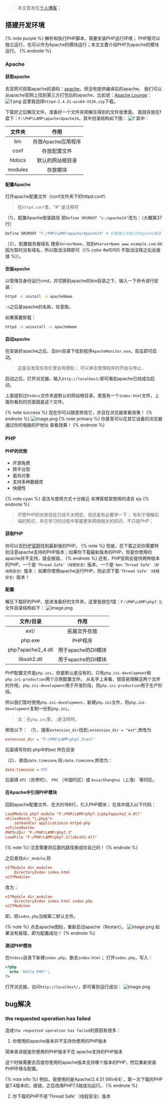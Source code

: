 > 本文首发在[个人博客](https://kartjim.top/delicate)；


## 搭建开发环境

{% note purple %}
解析和执行PHP脚本，需要安装PHP运行环境；
PHP既可以独立运行，也可以作为Apache的模块运行；本文主要介绍PHP为apache的模块运行。
{% endnote %}

<!--more-->

### Apache

#### 获取apache

去官网可获取apache的源码：[apache](https://httpd.apache.org/)，但没有提供编译后的apache。
我们可以从apache官网上找到第三方打包后的apache，比如说：[Apache Lounge](https://www.apachelounge.com/)：
![1.png](https://i.loli.net/2021/11/26/ryjfbPYU1l4SEmv.png)
这里我选择`httpd-2.4.51-win64-VS16.zip`下载。

下载好之后解压文件，准备好一个文件夹把解压得到的文件放里面。
我就存放在f盘下：`F:\PHP\LAMP\apache\Apache24`，其中目录结构如下图：
![f](https://i.loli.net/2021/11/26/MfbIwcVlma5o3Ng.png)
其中：

| 文件夹 | 作用 |
|:-----------:|:-----------:|
| bin | 存放Apache应用程序 |
| conf | 存放配置文件 |
| htdocs | 默认的网站根目录 |
| modules | 存放模块 |

#### 配置Apache

打开apache配置文件（conf文件夹下的httpd.conf）

> 在`httpd.conf`里，"#" 是注释符

（1）、配置Apache安装路径
把`Define SRVROOT "c:/apache24"`改为：（大概第37行）

```python
Define SRVROOT "F:/PHP/LAMP/apache/Apache24" # 后面填上你自己的apache路径！
```

（2）、配置服务器域名
搜索`ServerName`，找到`#ServerName www.example.com:80`
因为暂时没有域名，所以取消注释即可（{% color #ef0105 不取消注释之后会报错 %}）。

#### 安装apache

以管理员身份运行cmd，并切换到apache的bin目录之下，输入一下命令进行安装：

```bash
httpd -k install -n apacheName
```

`-n`之后是apache的名称，任意取。

如果需要卸载：

```bash
httpd -k uninstall -n apacheName
```

#### 启动apache

在安装好apache之后，去bin目录下找到程序`ApacheMonitor.exe`，双击即可启动。

> 这是会发现任务栏里会有图标；
> 可以单击管理程序的开始与停止。

启动之后，打开浏览器，输入`http://localhost/`即可看到apache已经成功启动。

上面提到过`htdocs`文件夹是默认的网站根目录，里面有一个`index.html`文件，上面你看到的页面就是这个文件。

{% note success %}
现在你可以随意修改它，并且在浏览器查看效果！
{% endnote %}
![image.png](https://i.loli.net/2021/11/26/N5nAfeTLpOPd3iB.png)
{% note primary %}
你甚至可以在其它设备的浏览器 通过你的电脑的IP地址 查看效果！
{% endnote %}

### PHP

#### PHP的优势

- 开源免费
- 跨平台型
- 面向对象
- 支持多种数据库
- 快捷性

{% note cyan %}
语法与使用方式十分接近 本博客框架使用的语言 ejs
{% endnote %}

> 尽管PHP的优势现在已经不太明显，但还是有必要学一下；
> 有利于理解后端的知识，并在学习的过程中掌握更多网络相关的知识，不只是PHP；

#### 获取PHP

你可以去[PHP官网](https://www.php.net/)找到最新版的PHP。
{% note %}
但是，在下载之前你需要特别注意apache支持的PHP版本；如果你下载最新版本的PHP，但是你使用的apache并不支持，就会报错。
{% endnote %}
还有，PHP官网会提供两种版本的PHP，一个是`'Thread Safe'（线程安全）`版本，一个是`'Non Thread Safe'（非线程安全）`版本；
如果你使用apache运行PHP，则必须下载`'Thread Safe'（线程安全）`版本！

#### 配置

解压下载好的PHP，放进准备好的文件夹，这里我放在f盘：`F:\PHP\LAMP\php7.3`;文件目录结构如下：
![image.png](https://i.loli.net/2021/11/26/gumVS3yGfpFZjX1.png)

|文件/目录|作用|
|:---:|:---:|
|ext/|拓展文件存放|
|php.exe|PHP程序|
|php7apache2_4.dll|用于apache的Dll模块|
|libssh2.dll|用于apache的Dll模块|

PHP配置文件是`php.ini`，但是默认是没有的，只有`php.ini-development`和`php.ini-production`两个示例配置文件。
从名字上来看，很容易理解这两个文件的作用，`php.ini-development`用于开发阶段，而`php.ini-production`用于生产阶段。

所以我们暂时使用`php.ini-development`，新建`php.ini`文件，将`php.ini-development`复制一份到`php.ini`。

> 注：在`php.ini`里，`;`是注释符。

修改以下：
（1）、搜索`extension_dir`找到`;extension_dir = "ext"`,修改为

```ini
extension_dir = "F:\PHP\LAMP\php7.3\ext" 
```
后面填写你的 php中的ext 所在目录

（2）、查找`date.timezone`,将`;date.timezone`,修改为：

```ini
date.timezone = UTC
```
后面填 `UTC`（世界时）、 `PRC` （中国时区）或 `Asia/Shanghai`（上海） 等时区。

#### 在Apache中引用PHP模块

回到apache配置文件，在大约186行，引入PHP模块；
在其中插入以下代码：

```conf
LoadModule php7_module "F:/PHP/LAMP/php7.3/php7apache2_4.dll"
<FilesMatch "\.php$">
    setHandler application/x-httpd-php
</FilesMatch>
PHPIniDir "F:/PHP/LAMP/php7.3"
LoadFile "F:/PHP/LAMP/php7.3/libssh2.dll"
```

{% note %}
注意需要将后面的路径换成你自己的！
{% endnote %}

之后查找`dir_module`,将

```conf
<IfModule dir_module>
    DirectoryIndex index.html
</IfModule>
```

改为：

```conf
<IfModule dir_module>
    DirectoryIndex index.html index.php
</IfModule>
```

即，把`index.php`当做第二默认文件。

{% note %}
点击apache图标，重新启动apache（Restart）。
![image.png](https://i.loli.net/2021/11/26/yELObGFx1twVn5S.png)
如果没有报错，即为配置成功！
{% endnote %}

#### 测试PHP模块

在`htdocs`目录下新建`index.php`，删去`index.html`；
打开`index.php`，写入：

```php
<?php
  echo 'Hello PHP!';
?>
```

打开浏览器，访问`http://localhost/`，即可看到运行成功：
![image.png](https://i.loli.net/2021/11/26/VDUcdplnmg3vJSN.png)

## bug解决

### the requested operation has failed

造成`the requested operation has failed`的原因有很多：

1. 你使用的apache版本并不支持你使用的PHP版本

简单来讲就是你使用的PHP版本不在 apache支持的PHP版本 

这个时候需要去百度你使用的apache版本支持哪个版本的PHP，然后重新安装PHP环境与配置。

{% note info %}
例如，我使用的是Apache/2.4.51 (Win64) ，第一次下载的PHP是7.4版本的，报错。之后改用PHP7.3就成功运行。
{% endnote %}

2. 你下载的PHP不是'Thread Safe'（线程安全）版本
